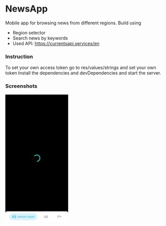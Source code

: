# NewsApp

Mobile app for browsing news from different regions. Build using 

  - Region selector
  - Search news by keywords
  - Used API: https://currentsapi.services/en

### Instruction

To set your own access token go to res/values/strings and set your own token
Install the dependencies and devDependencies and start the server.

### Screenshots
![alt text](/app/screenshots/1st.jpg )
